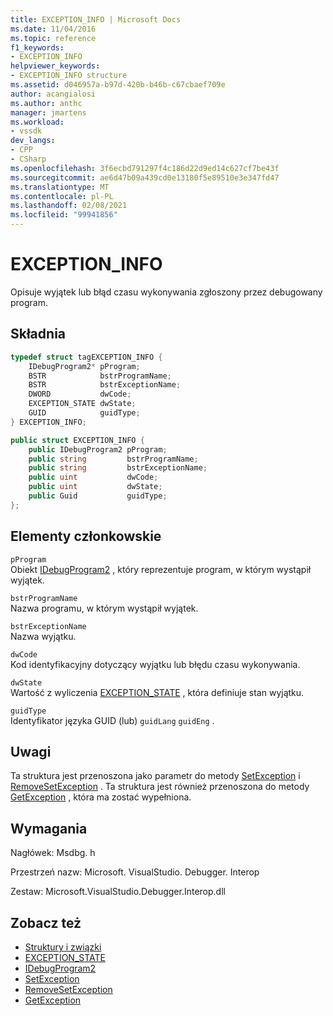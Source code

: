 ```yaml
---
title: EXCEPTION_INFO | Microsoft Docs
ms.date: 11/04/2016
ms.topic: reference
f1_keywords:
- EXCEPTION_INFO
helpviewer_keywords:
- EXCEPTION_INFO structure
ms.assetid: d046957a-b97d-420b-b46b-c67cbaef709e
author: acangialosi
ms.author: anthc
manager: jmartens
ms.workload:
- vssdk
dev_langs:
- CPP
- CSharp
ms.openlocfilehash: 3f6ecbd791297f4c186d22d9ed14c627cf7be43f
ms.sourcegitcommit: ae6d47b09a439cd0e13180f5e89510e3e347fd47
ms.translationtype: MT
ms.contentlocale: pl-PL
ms.lasthandoff: 02/08/2021
ms.locfileid: "99941856"
---
```

# <a name="exception_info"></a>EXCEPTION_INFO
Opisuje wyjątek lub błąd czasu wykonywania zgłoszony przez debugowany program.

## <a name="syntax"></a>Składnia

```cpp
typedef struct tagEXCEPTION_INFO {
    IDebugProgram2* pProgram;
    BSTR            bstrProgramName;
    BSTR            bstrExceptionName;
    DWORD           dwCode;
    EXCEPTION_STATE dwState;
    GUID            guidType;
} EXCEPTION_INFO;
```

```csharp
public struct EXCEPTION_INFO {
    public IDebugProgram2 pProgram;
    public string         bstrProgramName;
    public string         bstrExceptionName;
    public uint           dwCode;
    public uint           dwState;
    public Guid           guidType;
};
```

## <a name="members"></a>Elementy członkowskie
`pProgram`\
Obiekt [IDebugProgram2](../../../extensibility/debugger/reference/idebugprogram2.md) , który reprezentuje program, w którym wystąpił wyjątek.

`bstrProgramName`\
Nazwa programu, w którym wystąpił wyjątek.

`bstrExceptionName`\
Nazwa wyjątku.

`dwCode`\
Kod identyfikacyjny dotyczący wyjątku lub błędu czasu wykonywania.

`dwState`\
Wartość z wyliczenia [EXCEPTION_STATE](../../../extensibility/debugger/reference/exception-state.md) , która definiuje stan wyjątku.

`guidType`\
Identyfikator języka GUID (lub) `guidLang` `guidEng` .

## <a name="remarks"></a>Uwagi
Ta struktura jest przenoszona jako parametr do metody [SetException](../../../extensibility/debugger/reference/idebugengine2-setexception.md) i [RemoveSetException](../../../extensibility/debugger/reference/idebugengine2-removesetexception.md) . Ta struktura jest również przenoszona do metody [GetException](../../../extensibility/debugger/reference/idebugexceptionevent2-getexception.md) , która ma zostać wypełniona.

## <a name="requirements"></a>Wymagania
Nagłówek: Msdbg. h

Przestrzeń nazw: Microsoft. VisualStudio. Debugger. Interop

Zestaw: Microsoft.VisualStudio.Debugger.Interop.dll

## <a name="see-also"></a>Zobacz też
- [Struktury i związki](../../../extensibility/debugger/reference/structures-and-unions.md)
- [EXCEPTION_STATE](../../../extensibility/debugger/reference/exception-state.md)
- [IDebugProgram2](../../../extensibility/debugger/reference/idebugprogram2.md)
- [SetException](../../../extensibility/debugger/reference/idebugengine2-setexception.md)
- [RemoveSetException](../../../extensibility/debugger/reference/idebugengine2-removesetexception.md)
- [GetException](../../../extensibility/debugger/reference/idebugexceptionevent2-getexception.md)
